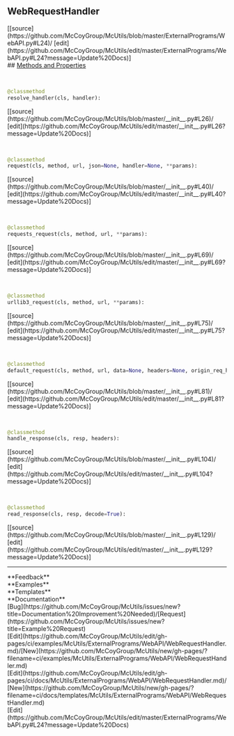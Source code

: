 ## <a id="McUtils.ExternalPrograms.WebAPI.WebRequestHandler">WebRequestHandler</a> 

<div class="docs-source-link" markdown="1">
[[source](https://github.com/McCoyGroup/McUtils/blob/master/ExternalPrograms/WebAPI.py#L24)/
[edit](https://github.com/McCoyGroup/McUtils/edit/master/ExternalPrograms/WebAPI.py#L24?message=Update%20Docs)]
</div>









<div class="collapsible-section">
 <div class="collapsible-section collapsible-section-header" markdown="1">
## <a class="collapse-link" data-toggle="collapse" href="#methods" markdown="1"> Methods and Properties</a> <a class="float-right" data-toggle="collapse" href="#methods"><i class="fa fa-chevron-down"></i></a>
 </div>
 <div class="collapsible-section collapsible-section-body collapse show" id="methods" markdown="1">
 
<a id="McUtils.ExternalPrograms.WebAPI.WebRequestHandler.resolve_handler" class="docs-object-method">&nbsp;</a> 
```python
@classmethod
resolve_handler(cls, handler): 
```
<div class="docs-source-link" markdown="1">
[[source](https://github.com/McCoyGroup/McUtils/blob/master/__init__.py#L26)/
[edit](https://github.com/McCoyGroup/McUtils/edit/master/__init__.py#L26?message=Update%20Docs)]
</div>


<a id="McUtils.ExternalPrograms.WebAPI.WebRequestHandler.request" class="docs-object-method">&nbsp;</a> 
```python
@classmethod
request(cls, method, url, json=None, handler=None, **params): 
```
<div class="docs-source-link" markdown="1">
[[source](https://github.com/McCoyGroup/McUtils/blob/master/__init__.py#L40)/
[edit](https://github.com/McCoyGroup/McUtils/edit/master/__init__.py#L40?message=Update%20Docs)]
</div>


<a id="McUtils.ExternalPrograms.WebAPI.WebRequestHandler.requests_request" class="docs-object-method">&nbsp;</a> 
```python
@classmethod
requests_request(cls, method, url, **params): 
```
<div class="docs-source-link" markdown="1">
[[source](https://github.com/McCoyGroup/McUtils/blob/master/__init__.py#L69)/
[edit](https://github.com/McCoyGroup/McUtils/edit/master/__init__.py#L69?message=Update%20Docs)]
</div>


<a id="McUtils.ExternalPrograms.WebAPI.WebRequestHandler.urllib3_request" class="docs-object-method">&nbsp;</a> 
```python
@classmethod
urllib3_request(cls, method, url, **params): 
```
<div class="docs-source-link" markdown="1">
[[source](https://github.com/McCoyGroup/McUtils/blob/master/__init__.py#L75)/
[edit](https://github.com/McCoyGroup/McUtils/edit/master/__init__.py#L75?message=Update%20Docs)]
</div>


<a id="McUtils.ExternalPrograms.WebAPI.WebRequestHandler.default_request" class="docs-object-method">&nbsp;</a> 
```python
@classmethod
default_request(cls, method, url, data=None, headers=None, origin_req_host=None, unverifiable=False, json=None, **params): 
```
<div class="docs-source-link" markdown="1">
[[source](https://github.com/McCoyGroup/McUtils/blob/master/__init__.py#L81)/
[edit](https://github.com/McCoyGroup/McUtils/edit/master/__init__.py#L81?message=Update%20Docs)]
</div>


<a id="McUtils.ExternalPrograms.WebAPI.WebRequestHandler.handle_response" class="docs-object-method">&nbsp;</a> 
```python
@classmethod
handle_response(cls, resp, headers): 
```
<div class="docs-source-link" markdown="1">
[[source](https://github.com/McCoyGroup/McUtils/blob/master/__init__.py#L104)/
[edit](https://github.com/McCoyGroup/McUtils/edit/master/__init__.py#L104?message=Update%20Docs)]
</div>


<a id="McUtils.ExternalPrograms.WebAPI.WebRequestHandler.read_response" class="docs-object-method">&nbsp;</a> 
```python
@classmethod
read_response(cls, resp, decode=True): 
```
<div class="docs-source-link" markdown="1">
[[source](https://github.com/McCoyGroup/McUtils/blob/master/__init__.py#L129)/
[edit](https://github.com/McCoyGroup/McUtils/edit/master/__init__.py#L129?message=Update%20Docs)]
</div>
 </div>
</div>












---


<div markdown="1" class="text-secondary">
<div class="container">
  <div class="row">
   <div class="col" markdown="1">
**Feedback**   
</div>
   <div class="col" markdown="1">
**Examples**   
</div>
   <div class="col" markdown="1">
**Templates**   
</div>
   <div class="col" markdown="1">
**Documentation**   
</div>
   <div class="col" markdown="1">
   
</div>
   <div class="col" markdown="1">
   
</div>
   <div class="col" markdown="1">
   
</div>
</div>
  <div class="row">
   <div class="col" markdown="1">
[Bug](https://github.com/McCoyGroup/McUtils/issues/new?title=Documentation%20Improvement%20Needed)/[Request](https://github.com/McCoyGroup/McUtils/issues/new?title=Example%20Request)   
</div>
   <div class="col" markdown="1">
[Edit](https://github.com/McCoyGroup/McUtils/edit/gh-pages/ci/examples/McUtils/ExternalPrograms/WebAPI/WebRequestHandler.md)/[New](https://github.com/McCoyGroup/McUtils/new/gh-pages/?filename=ci/examples/McUtils/ExternalPrograms/WebAPI/WebRequestHandler.md)   
</div>
   <div class="col" markdown="1">
[Edit](https://github.com/McCoyGroup/McUtils/edit/gh-pages/ci/docs/McUtils/ExternalPrograms/WebAPI/WebRequestHandler.md)/[New](https://github.com/McCoyGroup/McUtils/new/gh-pages/?filename=ci/docs/templates/McUtils/ExternalPrograms/WebAPI/WebRequestHandler.md)   
</div>
   <div class="col" markdown="1">
[Edit](https://github.com/McCoyGroup/McUtils/edit/master/ExternalPrograms/WebAPI.py#L24?message=Update%20Docs)   
</div>
   <div class="col" markdown="1">
   
</div>
   <div class="col" markdown="1">
   
</div>
   <div class="col" markdown="1">
   
</div>
</div>
</div>
</div>